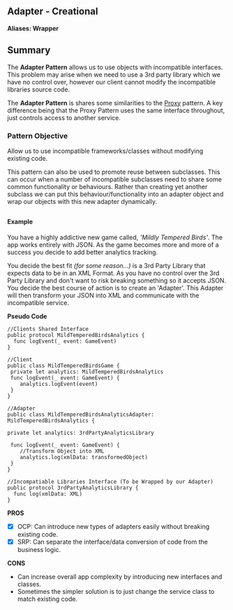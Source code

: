 

## Adapter - Creational
**Aliases:
Wrapper**
## Summary
The **Adapter Pattern** allows us to use objects with incompatible interfaces.
This problem may arise when we need to use a 3rd party library which we have no control over, however our client cannot modify the incompatible libraries source code.

The **Adapter Pattern** is shares some similarities to the [Proxy]() pattern. A key difference being that the Proxy Pattern uses the same interface throughout, just controls access to another service.

### Pattern Objective
Allow us to use incompatible frameworks/classes without modifying existing code.

This pattern can also be used to promote reuse between subclasses. This can occur when a number of incompatible subclasses need to share some common functionality or behaviours. Rather than creating yet another subclass we can put this behaviour/functionality into an adapter object and wrap our objects with this new adapter dynamically.
##

#### Example
You have a highly addictive new game called, *'Mildly Tempered Birds'*. The app works entirely with JSON. As the game becomes more and more of a success you decide to add better analytics tracking.

You decide the best fit *(for some reason...)* is a 3rd Party Library that expects data to be in an XML Format. As you have no control over the 3rd Party Library and don't want to risk breaking something so it accepts JSON. You decide the best course of action is to create an 'Adapter'. This Adapter will then transform your JSON into XML and communicate with the incompatible service.

**Pseudo Code**
```
//Clients Shared Interface
public protocol MildTemperedBirdsAnalytics {
  func logEvent(_ event: GameEvent)
}

//Client
public class MildTemperedBirdsGame {
 private let analytics: MildTemperedBirdsAnalytics
 func logEvent(_ event: GameEvent) {
	analytics.logEvent(event)
 }
}

//Adapter
public class MildTemperedBirdsAnalyticsAdapter: MildTemperedBirdsAnalytics {

private let analytics: 3rdPartyAnalyticsLibrary

 func logEvent(_ event: GameEvent) {
	//Transform Object into XML
	analytics.log(xmlData: transformedObject)
 }
}

//Incompatiable Libraries Interface (To be Wrapped by our Adapter)
public protocol 3rdPartyAnalyticsLibrary {
  func log(xmlData: XML)
}

```

**PROS**
 - [x] OCP: Can introduce new types of adapters easily without breaking existing code.
 - [x] SRP: Can separate the interface/data conversion of code from the business logic.

**CONS**
- Can increase  overall app complexity by introducing new interfaces and classes.
- Sometimes the simpler solution is to just change the service class to match existing code.
